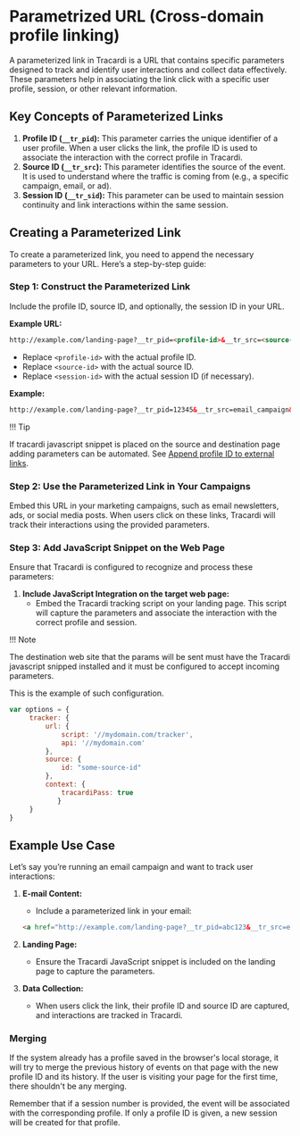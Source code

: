 # Parametrized URL (Cross-domain profile linking)

A parameterized link in Tracardi is a URL that contains specific parameters designed to track and identify user
interactions and collect data effectively. These parameters help in associating the link click with a specific user
profile, session, or other relevant information.

## Key Concepts of Parameterized Links

1. **Profile ID (`__tr_pid`):** This parameter carries the unique identifier of a user profile. When a user clicks the
   link, the profile ID is used to associate the interaction with the correct profile in Tracardi.
2. **Source ID (`__tr_src`):** This parameter identifies the source of the event. It is used to understand where the
   traffic is coming from (e.g., a specific campaign, email, or ad).
3. **Session ID (`__tr_sid`):** This parameter can be used to maintain session continuity and link interactions within
   the same session.

## Creating a Parameterized Link

To create a parameterized link, you need to append the necessary parameters to your URL. Here’s a step-by-step guide:

### Step 1: Construct the Parameterized Link

Include the profile ID, source ID, and optionally, the session ID in your URL.

**Example URL:**

```html
http://example.com/landing-page?__tr_pid=<profile-id>&__tr_src=<source-id>&__tr_sid=<session-id>
```

- Replace `<profile-id>` with the actual profile ID.
- Replace `<source-id>` with the actual source ID.
- Replace `<session-id>` with the actual session ID (if necessary).

**Example:**

```html
http://example.com/landing-page?__tr_pid=12345&__tr_src=email_campaign&__tr_sid=67890
```

!!! Tip

   If tracardi javascript snippet is placed on the source and destination page adding parameters can be automated. 
   See [Append profile ID to external links](../js/index.md#append-profile-id-to-external-links-tagging-links).

### Step 2: Use the Parameterized Link in Your Campaigns

Embed this URL in your marketing campaigns, such as email newsletters, ads, or social media posts. When users click on
these links, Tracardi will track their interactions using the provided parameters.

### Step 3: Add JavaScript Snippet on the Web Page

Ensure that Tracardi is configured to recognize and process these parameters:

1. **Include JavaScript Integration on the target web page:**
    - Embed the Tracardi tracking script on your landing page. This script will capture the parameters and associate the
      interaction with the correct profile and session.


!!! Note

   The destination web site that the params will be sent must have the Tracardi javascript snipped installed and it must be configured
   to accept incoming parameters.

   This is the example of such configuration.

   ```javascript title="Example configuration of destination web site, e.g example.com" linenums="1" hl_lines="10-12"
   var options = {
        tracker: {
            url: {
                script: '//mydomain.com/tracker',
                api: '//mydomain.com'
            },
            source: {
                id: "some-source-id"
            },
            context: {
                tracardiPass: true
               }
        }
   }
   ```

## Example Use Case

Let’s say you’re running an email campaign and want to track user interactions:

1. **E-mail Content:**
    - Include a parameterized link in your email:
   ```html
   <a href="http://example.com/landing-page?__tr_pid=abc123&__tr_src=email_campaign">Click here</a>
   ```

2. **Landing Page:**
    - Ensure the Tracardi JavaScript snippet is included on the landing page to capture the parameters.

3. **Data Collection:**
    - When users click the link, their profile ID and source ID are captured, and interactions are tracked in Tracardi.

### Merging

If the system already has a profile saved in the browser's local storage, it will try to merge the previous history of events on that page with the new profile ID and its history. If the user is visiting your page for
the first time, there shouldn't be any merging.

Remember that if a session number is provided, the event will be associated with the corresponding profile. If only a
profile ID is given, a new session will be created for that profile.